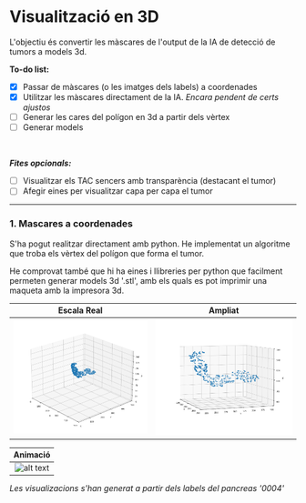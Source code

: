 # Visualització en 3D
L'objectiu és convertir les màscares de l'output de la IA de detecció de tumors a models 3d.

**To-do list:**
- [x] Passar de màscares (o les imatges dels labels) a coordenades
- [x] Utilitzar les màscares directament de la IA. *Encara pendent de certs ajustos*
- [ ] Generar les cares del polígon en 3d a partir dels vèrtex
- [ ] Generar models 

<br />

***Fites opcionals:***
- [ ] Visualitzar els TAC sencers amb transparència (destacant el tumor)
- [ ] Afegir eines per visualitzar capa per capa el tumor

--- 

### 1. Mascares a coordenades
S'ha pogut realitzar directament amb python. He implementat un algoritme que troba els vèrtex del polígon que forma el tumor.

He comprovat també que hi ha eines i llibreries per python que facilment permeten generar models 3d '.stl', amb els quals es pot imprimir una maqueta amb la impresora 3d.

| Escala Real | Ampliat |
| :----: | :----: |
| ![alt text](https://github.com/Algreen333/TAC_scan_pytools/blob/main/scatter_tumor_1.png) | ![alt text](https://github.com/Algreen333/TAC_scan_pytools/blob/main/scatter_tumor_3.png) |

| Animació |
| :---: |
| ![alt text](https://github.com/Algreen333/TAC_scan_pytools/blob/main/scatter_tumor_1.gif) |


*Les visualizacions s'han generat a partir dels labels del pancreas '0004'*
